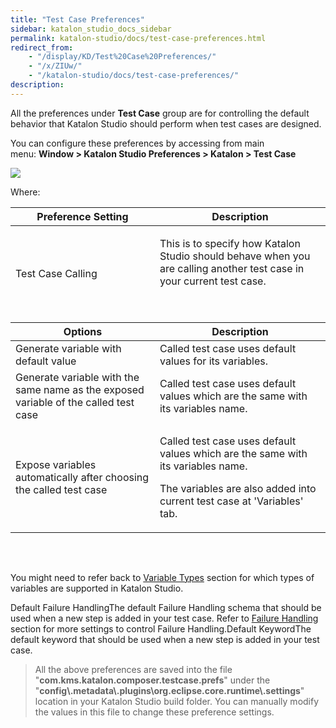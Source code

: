 ```yaml
---
title: "Test Case Preferences" 
sidebar: katalon_studio_docs_sidebar
permalink: katalon-studio/docs/test-case-preferences.html 
redirect_from:
    - "/display/KD/Test%20Case%20Preferences/"
    - "/x/ZIUw/"
    - "/katalon-studio/docs/test-case-preferences/"
description: 
---
```

All the preferences under **Test Case** group are for controlling the default behavior that Katalon Studio should perform when test cases are designed.

You can configure these preferences by accessing from main menu: **Window > Katalon Studio Preferences > Katalon > Test Case**

![](../../images/katalon-studio/docs/test-case-preferences/image2017-6-29-163A53A23.png)

Where:

<table><thead><tr><th>Preference Setting</th><th>Description</th></tr></thead><tbody><tr><td>Test Case Calling</td><td><p>This is to specify how Katalon Studio should behave when you are calling another test case in your current test case.</p><p>&nbsp;</p><thead><tr><th>Options</th><th>Description</th></tr></thead><tbody><tr><td>Generate variable with default value</td><td>Called test case uses default values for its variables.</td></tr><tr><td>Generate variable with the same name as the exposed variable of the called test case</td><td>Called test case uses default values which are the same with its variables name.</td></tr><tr><td>Expose variables automatically after choosing the called test case</td><td><p>Called test case uses default values which are the same with its variables name.</p><p>The variables are also added into current test case at 'Variables' tab.</p></td></tr></tbody><table></table><p>&nbsp;</p><p>You might need to refer back to <a href="/display/KD/Variable+Types">Variable Types</a> section for which types of variables are supported in Katalon Studio.</p></td></tr><tr><td>Default Failure Handling</td><td>The default Failure Handling schema that should be used when a new step is added in your test case. Refer to <a href="/display/KD/Failure+Handling">Failure Handling</a> section for more settings to control Failure Handling.</td></tr><tr><td>Default Keyword</td><td>The default keyword that should be used when a new step is added in your test case.</td></tr></tbody></table>

> All the above preferences are saved into the file "**com.kms.katalon.composer.testcase.prefs**" under the "**config\\.metadata\\.plugins\\org.eclipse.core.runtime\\.settings**" location in your Katalon Studio build folder. You can manually modify the values in this file to change these preference settings.